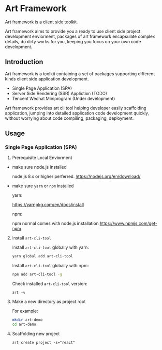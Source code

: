 # Art Framework
Art framework is a client side toolkit. 

Art framework aims to provide you a ready to use client side project development enviorment, packages of art framework encapsulate complex details, do dirty works for you, keeping you focus on your own code development.

## Introduction
Art framework is a toolkit containing a set of packages supporting different kinds client side application development.
- Single Page Application (SPA)
- Server Side Rendering (SSR) Appliction (TODO)
- Tencent Wechat Miniprogram (Under development) 

Art framework provides art cli tool helping developer easily scaffolding application, jumping into detailed application code development quickly, without worrying about code compiling, packaging, deployment.

## Usage

### Single Page Application (SPA)
1. Prerequisite Local Enviorment
- make sure node.js installed

  node.js 8.x or higher perferred. 
  https://nodejs.org/en/download/

- make sure `yarn` or `npm` installed

  yarn:

  https://yarnpkg.com/en/docs/install

  
  npm:

  npm normal comes with node.js installation
  https://www.npmjs.com/get-npm


2. Install `art-cli-tool`

    Install `art-cli-tool` globally with yarn:
    ``` bash
    yarn global add art-cli-tool
    ```

    Install `art-cli-tool` globally with npm:
    ``` bash
    npm add art-cli-tool -g
    ```

    Check installed `art-cli-tool` version:
    ```
    art -v
    ```

3. Make a new directory as project root

    For example:
    ``` bash
    mkdir art-demo
    cd art-demo
    ```

4. Scaffolding new project

    ```
    art create project -s="react"
    ```